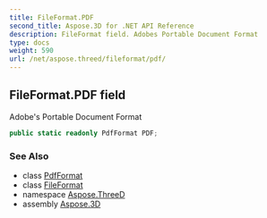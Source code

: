 ```yaml
---
title: FileFormat.PDF
second_title: Aspose.3D for .NET API Reference
description: FileFormat field. Adobes Portable Document Format
type: docs
weight: 590
url: /net/aspose.threed/fileformat/pdf/
---
```

## FileFormat.PDF field

Adobe's Portable Document Format

```csharp
public static readonly PdfFormat PDF;
```

### See Also

* class [PdfFormat](../../../aspose.threed.formats/pdfformat/)
* class [FileFormat](../)
* namespace [Aspose.ThreeD](../../../aspose.threed/)
* assembly [Aspose.3D](../../../)



